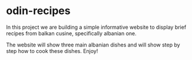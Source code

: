 # odin-recipes
In this project we are building a simple informative website to display brief recipes from balkan cusine, specifically albanian one.

The website will show three main albanian dishes and will show step by step how to cook these dishes.
Enjoy!
